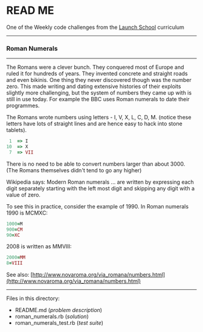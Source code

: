 # READ ME

One of the Weekly code challenges from the [Launch School](https://launchschool.com/) curriculum

---

### Roman Numerals

---

The Romans were a clever bunch. They conquered most of Europe and ruled it for hundreds of years. They invented concrete and straight roads and even bikinis. One thing they never discovered though was the number zero. This made writing and dating extensive histories of their exploits slightly more challenging, but the system of numbers they came up with is still in use today. For example the BBC uses Roman numerals to date their programmes.

The Romans wrote numbers using letters - I, V, X, L, C, D, M. (notice these letters have lots of straight lines and are hence easy to hack into stone tablets).

```ruby
 1  => I
10  => X
 7  => VII
```

There is no need to be able to convert numbers larger than about 3000. (The Romans themselves didn't tend to go any higher)

Wikipedia says: Modern Roman numerals ... are written by expressing each digit separately starting with the left most digit and skipping any digit with a value of zero.

To see this in practice, consider the example of 1990. In Roman numerals 1990 is MCMXC:

```ruby
1000=M
900=CM
90=XC
```

2008 is written as MMVIII:

```ruby
2000=MM
8=VIII
```

See also: [http://www.novaroma.org/via_romana/numbers.html](http://www.novaroma.org/via_romana/numbers.html)

---

Files in this directory:

* README.md (*problem description*)
* roman_numerals.rb (*solution*)
* roman_numerals_test.rb (*test suite*)
